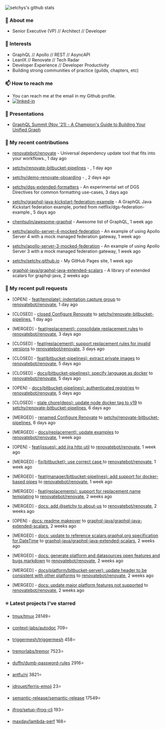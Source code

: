 <p align="left">
  <img src="https://github-readme-stats.vercel.app/api?username=setchy&show_icons=true&theme=algolia&count_private=true" alt="setchys's github stats">
</p>

### 📖 About me

- Senior Executive (VP) // Architect // Developer

### 🔭 Interests

- GraphQL // Apollo // REST // AsyncAPI
- LeanIX // Renovate // Tech Radar
- Developer Experience // Developer Productivity
- Building strong communities of practice (guilds, chapters, etc)

### 📫 How to reach me

- You can reach me at the email in my Github profile.
- [<img alt="linked-in" src="https://img.shields.io/badge/linkedin-%230077B5.svg?&style=for-the-badge&logo=linkedin&logoColor=white" />](https://www.linkedin.com/in/adamsetch)

### 🎤 Presentations

- [GraphQL Summit (Nov '21) - A Champion's Guide to Building Your Unified Graph](https://www.apollographql.com/events/roundtable/graphql-summit-november-2021/a-champions-guide-to-building-your-unified-graph)

### 🚀 My recent contributions



- [renovatebot/renovate](https://github.com/renovatebot/renovate) - Universal dependency update tool that fits into your workflows., 1 day ago

- [setchy/renovate-bitbucket-pipelines](https://github.com/setchy/renovate-bitbucket-pipelines) - , 1 day ago

- [setchy/demo-renovate-oboarding](https://github.com/setchy/demo-renovate-oboarding) - , 2 days ago

- [setchy/dgs-extended-formatters](https://github.com/setchy/dgs-extended-formatters) - An experimental set of DGS Directives for common formatting use-cases, 3 days ago

- [setchy/graphql-java-kickstart-federation-example](https://github.com/setchy/graphql-java-kickstart-federation-example) - A GraphQL Java Kickstart federation example, ported from netflix/dgs-federation-example., 5 days ago

- [chentsulin/awesome-graphql](https://github.com/chentsulin/awesome-graphql) - Awesome list of GraphQL, 1 week ago

- [setchy/apollo-server-4-mocked-federation](https://github.com/setchy/apollo-server-4-mocked-federation) - An example of using Apollo Server 4 with a mock managed federation gateway, 1 week ago

- [setchy/apollo-server-3-mocked-federation](https://github.com/setchy/apollo-server-3-mocked-federation) - An example of using Apollo Server 3 with a mock managed federation gateway, 1 week ago

- [setchy/setchy.github.io](https://github.com/setchy/setchy.github.io) - My GitHub Pages site, 1 week ago

- [graphql-java/graphql-java-extended-scalars](https://github.com/graphql-java/graphql-java-extended-scalars) - A library of extended scalars for graphql-java, 2 weeks ago

### 🎉 My recent pull requests



- [OPEN] - [feat(template): indentation capture group](https://github.com/renovatebot/renovate/pull/21193) to [renovatebot/renovate](https://github.com/renovatebot/renovate), 1 day ago

- [CLOSED] - [closed Configure Renovate](https://github.com/setchy/renovate-bitbucket-pipelines/pull/5) to [setchy/renovate-bitbucket-pipelines](https://github.com/setchy/renovate-bitbucket-pipelines), 1 day ago

- [MERGED] - [feat(replacement): consolidate replacement rules](https://github.com/renovatebot/renovate/pull/21155) to [renovatebot/renovate](https://github.com/renovatebot/renovate), 3 days ago

- [CLOSED] - [feat(replacement): support replacement rules for invalid versions](https://github.com/renovatebot/renovate/pull/21151) to [renovatebot/renovate](https://github.com/renovatebot/renovate), 3 days ago

- [CLOSED] - [feat(bitbucket-pipelines): extract private images](https://github.com/renovatebot/renovate/pull/21107) to [renovatebot/renovate](https://github.com/renovatebot/renovate), 5 days ago

- [CLOSED] - [docs(bitbucket-pipelines): specify language as docker](https://github.com/renovatebot/renovate/pull/21097) to [renovatebot/renovate](https://github.com/renovatebot/renovate), 5 days ago

- [OPEN] - [docs(bitbucket-pipelines): authenticated registries](https://github.com/renovatebot/renovate/pull/21096) to [renovatebot/renovate](https://github.com/renovatebot/renovate), 5 days ago

- [CLOSED] - [stale chore(deps): update node docker tag to v19](https://github.com/setchy/renovate-bitbucket-pipelines/pull/2) to [setchy/renovate-bitbucket-pipelines](https://github.com/setchy/renovate-bitbucket-pipelines), 6 days ago

- [MERGED] - [renamed Configure Renovate](https://github.com/setchy/renovate-bitbucket-pipelines/pull/1) to [setchy/renovate-bitbucket-pipelines](https://github.com/setchy/renovate-bitbucket-pipelines), 6 days ago

- [MERGED] - [docs(replacement): update examples](https://github.com/renovatebot/renovate/pull/21076) to [renovatebot/renovate](https://github.com/renovatebot/renovate), 1 week ago

- [OPEN] - [feat(issues): add jira http util](https://github.com/renovatebot/renovate/pull/21056) to [renovatebot/renovate](https://github.com/renovatebot/renovate), 1 week ago

- [MERGED] - [fix(bitbucket): use correct case  ](https://github.com/renovatebot/renovate/pull/21002) to [renovatebot/renovate](https://github.com/renovatebot/renovate), 1 week ago

- [MERGED] - [feat(manager/bitbucket-pipelines): add support for docker-based pipes](https://github.com/renovatebot/renovate/pull/20938) to [renovatebot/renovate](https://github.com/renovatebot/renovate), 1 week ago

- [MERGED] - [feat(replacements): support for replacement name templating](https://github.com/renovatebot/renovate/pull/20905) to [renovatebot/renovate](https://github.com/renovatebot/renovate), 2 weeks ago

- [MERGED] - [docs: add @setchy to about-us](https://github.com/renovatebot/renovate/pull/20903) to [renovatebot/renovate](https://github.com/renovatebot/renovate), 2 weeks ago

- [OPEN] - [docs: readme makeover](https://github.com/graphql-java/graphql-java-extended-scalars/pull/94) to [graphql-java/graphql-java-extended-scalars](https://github.com/graphql-java/graphql-java-extended-scalars), 2 weeks ago

- [MERGED] - [docs: update to reference scalars.graphql.org specification for DateTime](https://github.com/graphql-java/graphql-java-extended-scalars/pull/93) to [graphql-java/graphql-java-extended-scalars](https://github.com/graphql-java/graphql-java-extended-scalars), 2 weeks ago

- [MERGED] - [docs: generate platform and datasources open features and bugs markdown](https://github.com/renovatebot/renovate/pull/20873) to [renovatebot/renovate](https://github.com/renovatebot/renovate), 2 weeks ago

- [MERGED] - [docs(platform/bitbucket-server): update header to be consistent with other platforms](https://github.com/renovatebot/renovate/pull/20870) to [renovatebot/renovate](https://github.com/renovatebot/renovate), 2 weeks ago

- [MERGED] - [docs: update major platform features not supported](https://github.com/renovatebot/renovate/pull/20869) to [renovatebot/renovate](https://github.com/renovatebot/renovate), 2 weeks ago

### ⭐ Latest projects I've starred



- [tmux/tmux](https://github.com/tmux/tmux) 28149⭐

- [context-labs/autodoc](https://github.com/context-labs/autodoc) 709⭐

- [triggermesh/triggermesh](https://github.com/triggermesh/triggermesh) 458⭐

- [tremorlabs/tremor](https://github.com/tremorlabs/tremor) 7523⭐

- [duffn/dumb-password-rules](https://github.com/duffn/dumb-password-rules) 2916⭐

- [antfu/ni](https://github.com/antfu/ni) 3821⭐

- [jdrouet/ferris-emoji](https://github.com/jdrouet/ferris-emoji) 23⭐

- [semantic-release/semantic-release](https://github.com/semantic-release/semantic-release) 17549⭐

- [jfrog/setup-jfrog-cli](https://github.com/jfrog/setup-jfrog-cli) 193⭐

- [maxday/lambda-perf](https://github.com/maxday/lambda-perf) 168⭐



